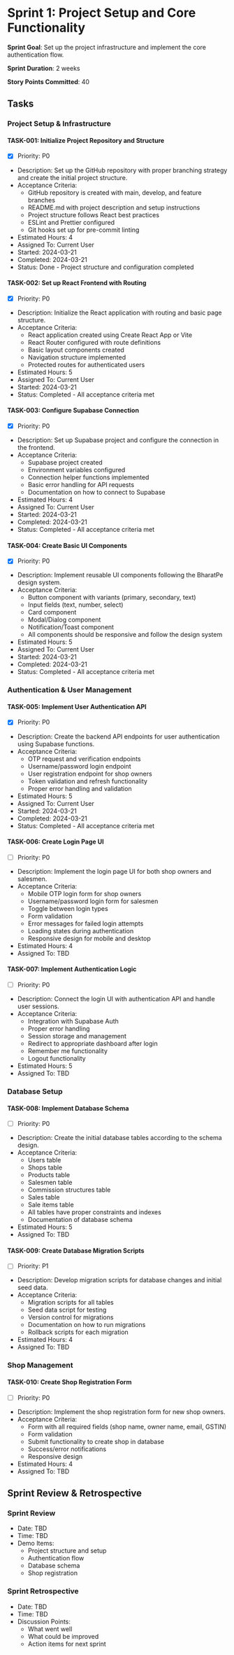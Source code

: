 # Sprint 1: Project Setup and Core Functionality

**Sprint Goal**: Set up the project infrastructure and implement the core authentication flow.

**Sprint Duration**: 2 weeks

**Story Points Committed**: 40

## Tasks

### Project Setup & Infrastructure

#### TASK-001: Initialize Project Repository and Structure
- [x] Priority: P0
- Description: Set up the GitHub repository with proper branching strategy and create the initial project structure.
- Acceptance Criteria:
  - GitHub repository is created with main, develop, and feature branches
  - README.md with project description and setup instructions
  - Project structure follows React best practices
  - ESLint and Prettier configured
  - Git hooks set up for pre-commit linting
- Estimated Hours: 4
- Assigned To: Current User
- Started: 2024-03-21
- Completed: 2024-03-21
- Status: Done - Project structure and configuration completed

#### TASK-002: Set up React Frontend with Routing
- [x] Priority: P0
- Description: Initialize the React application with routing and basic page structure.
- Acceptance Criteria:
  - React application created using Create React App or Vite
  - React Router configured with route definitions
  - Basic layout components created
  - Navigation structure implemented
  - Protected routes for authenticated users
- Estimated Hours: 5
- Assigned To: Current User
- Started: 2024-03-21
- Status: Completed - All acceptance criteria met

#### TASK-003: Configure Supabase Connection
- [x] Priority: P0
- Description: Set up Supabase project and configure the connection in the frontend.
- Acceptance Criteria:
  - Supabase project created
  - Environment variables configured
  - Connection helper functions implemented
  - Basic error handling for API requests
  - Documentation on how to connect to Supabase
- Estimated Hours: 4
- Assigned To: Current User
- Started: 2024-03-21
- Completed: 2024-03-21
- Status: Completed - All acceptance criteria met

#### TASK-004: Create Basic UI Components
- [x] Priority: P0
- Description: Implement reusable UI components following the BharatPe design system.
- Acceptance Criteria:
  - Button component with variants (primary, secondary, text)
  - Input fields (text, number, select)
  - Card component
  - Modal/Dialog component
  - Notification/Toast component
  - All components should be responsive and follow the design system
- Estimated Hours: 5
- Assigned To: Current User
- Started: 2024-03-21
- Completed: 2024-03-21
- Status: Completed - All acceptance criteria met

### Authentication & User Management

#### TASK-005: Implement User Authentication API
- [x] Priority: P0
- Description: Create the backend API endpoints for user authentication using Supabase functions.
- Acceptance Criteria:
  - OTP request and verification endpoints
  - Username/password login endpoint
  - User registration endpoint for shop owners
  - Token validation and refresh functionality
  - Proper error handling and validation
- Estimated Hours: 5
- Assigned To: Current User
- Started: 2024-03-21
- Completed: 2024-03-21
- Status: Completed - All acceptance criteria met

#### TASK-006: Create Login Page UI
- [ ] Priority: P0
- Description: Implement the login page UI for both shop owners and salesmen.
- Acceptance Criteria:
  - Mobile OTP login form for shop owners
  - Username/password login form for salesmen
  - Toggle between login types
  - Form validation
  - Error messages for failed login attempts
  - Loading states during authentication
  - Responsive design for mobile and desktop
- Estimated Hours: 4
- Assigned To: TBD

#### TASK-007: Implement Authentication Logic
- [ ] Priority: P0
- Description: Connect the login UI with authentication API and handle user sessions.
- Acceptance Criteria:
  - Integration with Supabase Auth
  - Proper error handling
  - Session storage and management
  - Redirect to appropriate dashboard after login
  - Remember me functionality
  - Logout functionality
- Estimated Hours: 5
- Assigned To: TBD

### Database Setup

#### TASK-008: Implement Database Schema
- [ ] Priority: P0
- Description: Create the initial database tables according to the schema design.
- Acceptance Criteria:
  - Users table
  - Shops table
  - Products table
  - Salesmen table
  - Commission structures table
  - Sales table
  - Sale items table
  - All tables have proper constraints and indexes
  - Documentation of database schema
- Estimated Hours: 5
- Assigned To: TBD

#### TASK-009: Create Database Migration Scripts
- [ ] Priority: P1
- Description: Develop migration scripts for database changes and initial seed data.
- Acceptance Criteria:
  - Migration scripts for all tables
  - Seed data script for testing
  - Version control for migrations
  - Documentation on how to run migrations
  - Rollback scripts for each migration
- Estimated Hours: 4
- Assigned To: TBD

### Shop Management

#### TASK-010: Create Shop Registration Form
- [ ] Priority: P0
- Description: Implement the shop registration form for new shop owners.
- Acceptance Criteria:
  - Form with all required fields (shop name, owner name, email, GSTIN)
  - Form validation
  - Submit functionality to create shop in database
  - Success/error notifications
  - Responsive design
- Estimated Hours: 4
- Assigned To: TBD

## Sprint Review & Retrospective

### Sprint Review
- Date: TBD
- Time: TBD
- Demo Items:
  - Project structure and setup
  - Authentication flow
  - Database schema
  - Shop registration

### Sprint Retrospective
- Date: TBD
- Time: TBD
- Discussion Points:
  - What went well
  - What could be improved
  - Action items for next sprint 
